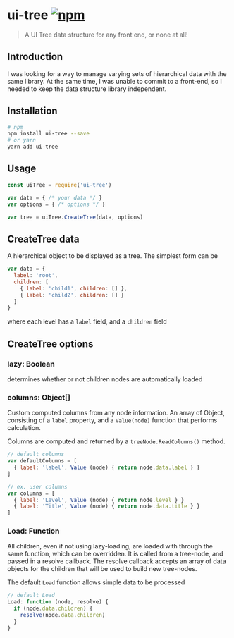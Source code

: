 # ui-tree [![npm](https://img.shields.io/npm/v/npm.svg)](https://www.npmjs.com/package/ui-tree)

> A UI Tree data structure for any front end, or none at all!

## Introduction

I was looking for a way to manage varying sets of hierarchical data with the same library.  At the same time, I was unable to commit to a front-end, so I needed to keep the data structure library independent.

## Installation

``` bash
# npm
npm install ui-tree --save
# or yarn
yarn add ui-tree
```

## Usage

``` javascript
const uiTree = require('ui-tree')

var data = { /* your data */ }
var options = { /* options */ }

var tree = uiTree.CreateTree(data, options)
```

## CreateTree data
A hierarchical object to be displayed as a tree.  The simplest form can be

``` javascript
var data = {
  label: 'root',
  children: [
    { label: 'child1', children: [] },
    { label: 'child2', children: [] }
  ]
}
```

where each level has a `label` field, and a `children` field

## CreateTree options

### lazy: Boolean
determines whether or not children nodes are automatically loaded

### columns: Object[]
Custom computed columns from any node information.  An array of Object, consisting of a `label` property, and a `Value(node)` function that performs calculation.

Columns are computed and returned by a `treeNode.ReadColumns()` method.

``` javascript
// default columns
var defaultColumns = [
  { label: 'label', Value (node) { return node.data.label } }
]

// ex. user columns
var columns = [
  { label: 'Level', Value (node) { return node.level } }
  { label: 'Title', Value (node) { return node.data.title } }
]
```

### Load: Function
All children, even if not using lazy-loading, are loaded with through the same function, which can be overridden.  It is called from a tree-node, and passed in a resolve callback.  The resolve callback accepts an array of data objects for the children that will be used to build new tree-nodes.

The default `Load` function allows simple data to be processed

``` javascript
// default Load
Load: function (node, resolve) {
  if (node.data.children) {
    resolve(node.data.children)
  }
}
```
